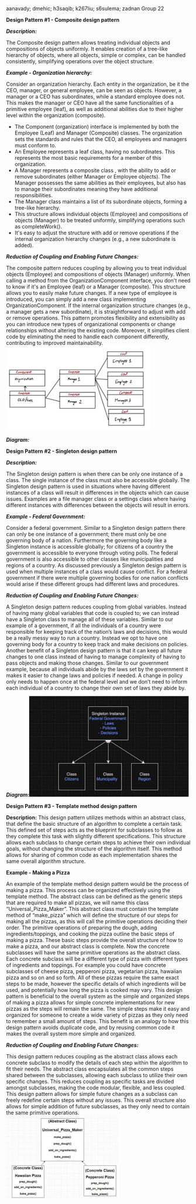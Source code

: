﻿aanavady; dmehic; h3saqib; k267liu; s6sulema; zadnan Group 22

**Design Pattern #1 - Composite design pattern**

***Description:***

The Composite design pattern allows treating individual objects and compositions of objects uniformly. It enables creation of a tree-like hierarchy of objects, where all objects, simple or complex, can be handled consistently, simplifying operations over the object structure.

***Example - Organization hierarchy:***

Consider an organization hierarchy. Each entity in the organization, be it the CEO, manager, or general employee, can be seen as objects. However, a manager or a CEO has subordinates, while a standard employee does not. This makes the manager or CEO have all the same functionalities of a primitive employee (leaf), as well as additional abilities due to their higher level within the organization (composite).

- The Component (organization) interface is implemented by both the Employee (Leaf) and Manager (Composite) classes. The organization sets the standards and rules that the CEO, all employees and managers must conform to.
- An Employee represents a leaf class, having no subordinates. This represents the most basic requirements for a member of this organization.
- A Manager represents a composite class , with the ability to add or remove subordinates (either Manager or Employee objects). The Manager possesses the same abilities as their employees, but also has to manage their subordinates meaning they have additional responsibilities.
- The Manager class maintains a list of its subordinate objects, forming a tree-like hierarchy.
- This structure allows individual objects (Employee) and compositions of objects (Manager) to be treated uniformly, simplifying operations such as completeWork().
- It's easy to adjust the structure with add or remove operations if the internal organization hierarchy changes (e.g., a new subordinate is added).

***Reduction of Coupling and Enabling Future Changes:***

The composite pattern reduces coupling by allowing you to treat individual objects (Employee) and compositions of objects (Manager) uniformly. When calling a method from the OrganizationComponent interface, you don't need to know if it's an Employee (leaf) or a Manager (composite). This structure allows you to easily make future changes. If a new type of employee is introduced, you can simply add a new class implementing OrganizationComponent. If the internal organization structure changes (e.g., a manager gets a new subordinate), it is straightforward to adjust with add or remove operations. This pattern promotes flexibility and extensibility as you can introduce new types of organizational components or change relationships without altering the existing code. Moreover, it simplifies client code by eliminating the need to handle each component differently, contributing to improved maintainability.![](pic1.jpeg)

***Diagram:***

**Design Pattern #2 - Singleton design pattern**

***Description:***

The Singleton design pattern is when there can be only one instance of a class. The single instance of the class must also be accessible globally. The Singleton design pattern is used in situations where having different instances of a class will result in differences in the objects which can cause issues. Examples are a file manager class or a settings class where having different instances with differences between the objects will result in errors.

***Example - Federal Government:***

Consider a federal government. Similar to a Singleton design pattern there can only be one instance of a government; there must only be one governing body of a nation. Furthermore the governing body like a Singleton instance is accessible globally; for citizens of a country the government is accessible to everyone through voting polls. The federal government is also accessible to other classes like municipalities and regions of a country. As discussed previously a Singleton design pattern is used when multiple instances of a class would cause conflict. For a federal government if there were multiple governing bodies for one nation conflicts would arise if these different groups had different laws and procedures.

***Reduction of Coupling and Enabling Future Changes:***

A Singleton design pattern reduces coupling from global variables. Instead of having many global variables that code is coupled to; we can instead have a Singleton class to manage all of these variables. Similar to our example of a government, if all the individuals of a country were responsible for keeping track of the nation’s laws and decisions, this would be a really messy way to run a country. Instead we opt to have one governing body for a country to keep track and make decisions on policies. Another benefit of a Singleton design pattern is that it can keep all future changes to one class instead of having to manage complexity of having to pass objects and making those changes. Similar to our government example, because all individuals abide by the laws set by the government it makes it easier to change laws and policies if needed. A change in policy only needs to happen once at the federal level and we don’t need to inform each individual of a country to change their own set of laws they abide by.

***Diagram:![](pic2.jpeg)***

**Design Pattern #3 - Template method design pattern**

**Description:** This design pattern utilizes methods within an abstract class, that define the basic structure of an algorithm to complete a certain task. This defined set of steps acts as the blueprint for subclasses to follow as they complete this task with slightly different specifications. This structure allows each subclass to change certain steps to achieve their own individual goals, without changing the structure of the algorithm itself. This method allows for sharing of common code as each implementation shares the same overall algorithm structure.

**Example - Making a Pizza**

An example of the template method design pattern would be the process of making a pizza. This process can be organized effectively using the template method. The abstract class can be defined as the generic steps that are required to make all pizzas, we will name this class “Universal\_Pizza\_Maker”. This abstract class must contain the template method of “make\_pizza” which will define the structure of our steps for making all the pizzas, as this will call the primitive operations deciding their order. The primitive operations of preparing the dough, adding ingredients/toppings, and cooking the pizza outline the basic steps of making a pizza. These basic steps provide the overall structure of how to make a pizza, and our abstract class is complete. Now the concrete subclasses will have the same primitive operations as the abstract class. Each concrete subclass will be a different type of pizza with different types of ingredients and toppings. For example you could have concrete subclasses of cheese pizza, pepperoni pizza, vegetarian pizza, hawaiian pizza and so on and so forth. All of these pizzas require the same exact steps to be made, however the specific details of which ingredients will be used, and potentially how long the pizza is cooked may vary. This design pattern is beneficial to the overall system as the simple and organized steps of making a pizza allows for simple concrete implementations for new pizzas as the steps will remain the same. The simple steps make it easy and organized for someone to create a wide variety of pizzas as they only need to remember a small amount of steps. This benefit is an analogy to how this design pattern avoids duplicate code, and by reusing common code it makes the overall system more simple and organized.

***Reduction of Coupling and Enabling Future Changes:***

This design pattern reduces coupling as the abstract class allows each concrete subclass to modify the details of each step within the algorithm to fit their needs. The abstract class encapsulates all the common steps shared between the subclasses, allowing each subclass to utilize their own specific changes. This reduces coupling as specific tasks are divided amongst subclasses, making the code modular, flexible, and less coupled. This design pattern allows for simple future changes as a subclass can freely redefine certain steps without any issues. This overall structure also allows for simple addition of future subclasses, as they only need to contain the same primitive operations.![](pic3.jpeg)
